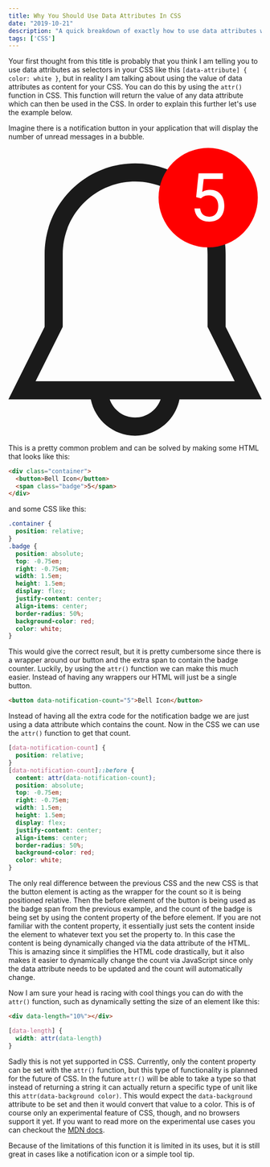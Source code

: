 ```yaml
---
title: Why You Should Use Data Attributes In CSS
date: "2019-10-21"
description: "A quick breakdown of exactly how to use data attributes with CSS to create dynamic content."
tags: ['CSS']
---
```


Your first thought from this title is probably that you think I am telling you to use data attributes as selectors in your CSS like this `[data-attribute] { color: white }`, but in reality I am talking about using the value of data attributes as content for your CSS. You can do this by using the `attr()` function in CSS. This function will return the value of any data attribute which can then be used in the CSS. In order to explain this further let's use the example below.

Imagine there is a notification button in your application that will display the number of unread messages in a bubble.

<svg width="125" height="142" viewBox="0 0 125 142" fill="none" xmlns="http://www.w3.org/2000/svg" style="width: 100%;">
  <g clip-path="url(#clip0)">
    <path d="M107.266 88.0822V52.3271C107.266 27.6424 87.256 7.63306 62.5715 7.63306C37.887 7.63306 17.8777 27.6424 17.8777 52.3271V88.0822L0 123.837H40.676C42.7453 134.036 51.7601 141.715 62.5715 141.715C73.3829 141.715 82.3977 134.036 84.467 123.837H125.143L107.266 88.0822ZM62.5715 132.776C56.7434 132.776 51.8317 129.035 49.9856 123.837H75.1617C73.3115 129.035 68.3996 132.776 62.5715 132.776ZM13.4083 114.898L26.8164 88.0822V52.3271C26.8164 32.5813 42.8257 16.572 62.5715 16.572C82.3171 16.572 98.3266 32.5813 98.3266 52.3271V88.0822L111.735 114.899H13.4083V114.898Z" fill="currentColor"/>
  <circle cx="98.643" cy="24.5" r="24.5" fill="#FF0000"/>
  <path d="M92.6972 24.2373L93.8896 12.5391H105.91V15.2944H96.4194L95.7104 21.6914C96.8598 21.0146 98.165 20.6763 99.6259 20.6763C101.764 20.6763 103.461 21.3853 104.718 22.8032C105.975 24.2104 106.603 26.1172 106.603 28.5234C106.603 30.9404 105.948 32.8472 104.637 34.2437C103.337 35.6294 101.517 36.3223 99.1747 36.3223C97.1015 36.3223 95.4096 35.7476 94.0991 34.5981C92.7885 33.4487 92.0419 31.8589 91.8593 29.8286H94.6791C94.8618 31.1714 95.3398 32.1865 96.1132 32.874C96.8867 33.5508 97.9072 33.8892 99.1747 33.8892C100.56 33.8892 101.645 33.4165 102.43 32.4712C103.225 31.5259 103.622 30.2207 103.622 28.5557C103.622 26.9873 103.192 25.7305 102.333 24.7852C101.484 23.8291 100.351 23.3511 98.933 23.3511C97.6332 23.3511 96.6127 23.6357 95.8715 24.2051L95.082 24.8496L92.6972 24.2373Z" fill="white"/>
  </g>
  <defs>
    <clipPath id="clip0">
      <rect width="125" height="142" fill="white"/>
    </clipPath>
  </defs>
</svg>

This is a pretty common problem and can be solved by making some HTML that looks like this:

```html
<div class="container">
  <button>Bell Icon</button>
  <span class="badge">5</span>
</div>
```
and some CSS like this:

```css
.container {
  position: relative;
}
.badge {
  position: absolute;
  top: -0.75em;
  right: -0.75em;
  width: 1.5em;
  height: 1.5em;
  display: flex;
  justify-content: center;
  align-items: center;
  border-radius: 50%;
  background-color: red;
  color: white;
}
```

This would give the correct result, but it is pretty cumbersome since there is a wrapper around our button and the extra span to contain the badge counter. Luckily, by using the `attr()` function we can make this much easier. Instead of having any wrappers our HTML will just be a single button.

```html
<button data-notification-count="5">Bell Icon</button>
```

Instead of having all the extra code for the notification badge we are just using a data attribute which contains the count. Now in the CSS we can use the `attr()` function to get that count.

```css
[data-notification-count] {
  position: relative;
}
[data-notification-count]::before {
  content: attr(data-notification-count);
  position: absolute;
  top: -0.75em;
  right: -0.75em;
  width: 1.5em;
  height: 1.5em;
  display: flex;
  justify-content: center;
  align-items: center;
  border-radius: 50%;
  background-color: red;
  color: white;
}
```

The only real difference between the previous CSS and the new CSS is that the button element is acting as the wrapper for the count so it is being positioned relative. Then the before element of the button is being used as the badge span from the previous example, and the count of the badge is being set by using the content property of the before element. If you are not familiar with the content property, it essentially just sets the content inside the element to whatever text you set the property to. In this case the content is being dynamically changed via the data attribute of the HTML. This is amazing since it simplifies the HTML code drastically, but it also makes it easier to dynamically change the count via JavaScript since only the data attribute needs to be updated and the count will automatically change.

Now I am sure your head is racing with cool things you can do with the `attr()` function, such as dynamically setting the size of an element like this:

```html
<div data-length="10%"></div>
```
```css
[data-length] {
  width: attr(data-length)
}
```
Sadly this is not yet supported in CSS. Currently, only the content property can be set with the `attr()` function, but this type of functionality is planned for the future of CSS. In the future `attr()` will be able to take a type so that instead of returning a string it can actually return a specific type of unit like this `attr(data-background color)`. This would expect the `data-background` attribute to be set and then it would convert that value to a color. This is of course only an experimental feature of CSS, though, and no browsers support it yet. If you want to read more on the experimental use cases you can checkout the [MDN docs](https://developer.mozilla.org/en-US/docs/Web/CSS/attr).

Because of the limitations of this function it is limited in its uses, but it is still great in cases like a notification icon or a simple tool tip.